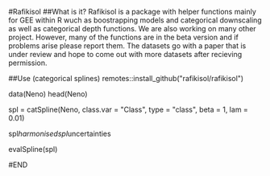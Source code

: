 #Rafikisol
##What is it?
Rafikisol is a package with helper functions mainly for GEE within R wuch as boostrapping models and categorical downscaling as well as categorical depth functions. We are also
working on many other project. However, many of the functions are in the beta version and if problems arise please report them. The datasets go with a paper that is under review
and hope to come out with more datasets after recieving permission. 

##Use (categorical splines)
remotes::install_github("rafikisol/rafikisol")

data(Neno)
head(Neno)

spl = catSpline(Neno, class.var = "Class", type = "class", beta = 1, lam = 0.01)

spl$harmonised
spl$uncertainties

evalSpline(spl)

#END
